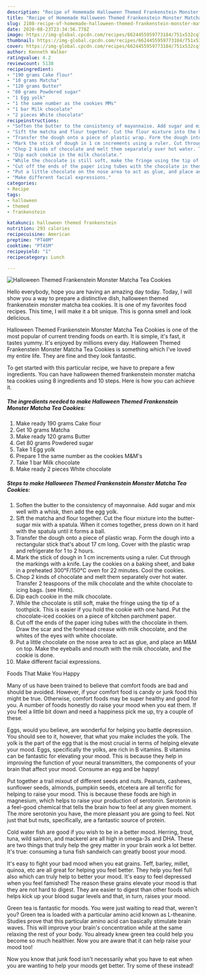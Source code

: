 ```yaml
---
description: "Recipe of Homemade Halloween Themed Frankenstein Monster Matcha Tea Cookies"
title: "Recipe of Homemade Halloween Themed Frankenstein Monster Matcha Tea Cookies"
slug: 2108-recipe-of-homemade-halloween-themed-frankenstein-monster-matcha-tea-cookies
date: 2020-08-23T23:34:56.778Z
image: https://img-global.cpcdn.com/recipes/6624455959773184/751x532cq70/halloween-themed-frankenstein-monster-matcha-tea-cookies-recipe-main-photo.jpg
thumbnail: https://img-global.cpcdn.com/recipes/6624455959773184/751x532cq70/halloween-themed-frankenstein-monster-matcha-tea-cookies-recipe-main-photo.jpg
cover: https://img-global.cpcdn.com/recipes/6624455959773184/751x532cq70/halloween-themed-frankenstein-monster-matcha-tea-cookies-recipe-main-photo.jpg
author: Kenneth Walker
ratingvalue: 4.2
reviewcount: 5138
recipeingredient:
- "190 grams Cake flour"
- "10 grams Matcha"
- "120 grams Butter"
- "80 grams Powdered sugar"
- "1 Egg yolk"
- "1 the same number as the cookies MMs"
- "1 bar Milk chocolate"
- "2 pieces White chocolate"
recipeinstructions:
- "Soften the butter to the consistency of mayonnaise. Add sugar and mix well with a whisk, then add the egg yolk."
- "Sift the matcha and flour together. Cut the flour mixture into the butter-sugar mix with a spatula. When it comes together, press down on it hard with the spatula until it forms a ball."
- "Transfer the dough onto a piece of plastic wrap. Form the dough into a rectangular stick that&#39;s about 17 cm long. Cover with the plastic wrap and refrigerate for 1 to 2 hours."
- "Mark the stick of dough in 1 cm increments using a ruler. Cut through the markings with a knife. Lay the cookies on a baking sheet, and bake in a preheated 300°F/150°C oven for 22 minutes. Cool the cookies."
- "Chop 2 kinds of chocolate and melt them separately over hot water. Transfer 2 teaspoons of the milk chocolate and the white chocolate to icing bags. (see Hints)."
- "Dip each cookie in the milk chocolate."
- "While the chocolate is still soft, make the fringe using the tip of a toothpick. This is easier if you hold the cookie with one hand. Put the chocolate-iced cookies on a piece of kitchen parchment paper."
- "Cut off the ends of the paper icing tubes with the chocolate in them. Draw the scar and the forehead crease with milk chocolate, and the whites of the eyes with white chocolate."
- "Put a little chocolate on the nose area to act as glue, and place an M&amp;M on top. Make the eyeballs and mouth with the milk chocolate, and the cookie is done."
- "Make different facial expressions."
categories:
- Recipe
tags:
- halloween
- themed
- frankenstein

katakunci: halloween themed frankenstein 
nutrition: 293 calories
recipecuisine: American
preptime: "PT40M"
cooktime: "PT45M"
recipeyield: "1"
recipecategory: Lunch

---
```



![Halloween Themed Frankenstein Monster Matcha Tea Cookies](https://img-global.cpcdn.com/recipes/6624455959773184/751x532cq70/halloween-themed-frankenstein-monster-matcha-tea-cookies-recipe-main-photo.jpg)

Hello everybody, hope you are having an amazing day today. Today, I will show you a way to prepare a distinctive dish, halloween themed frankenstein monster matcha tea cookies. It is one of my favorites food recipes. This time, I will make it a bit unique. This is gonna smell and look delicious.

Halloween Themed Frankenstein Monster Matcha Tea Cookies is one of the most popular of current trending foods on earth. It is simple, it's fast, it tastes yummy. It's enjoyed by millions every day. Halloween Themed Frankenstein Monster Matcha Tea Cookies is something which I've loved my entire life. They are fine and they look fantastic.




To get started with this particular recipe, we have to prepare a few ingredients. You can have halloween themed frankenstein monster matcha tea cookies using 8 ingredients and 10 steps. Here is how you can achieve it.

<!--inarticleads1-->

##### The ingredients needed to make Halloween Themed Frankenstein Monster Matcha Tea Cookies:

1. Make ready 190 grams Cake flour
1. Get 10 grams Matcha
1. Make ready 120 grams Butter
1. Get 80 grams Powdered sugar
1. Take 1 Egg yolk
1. Prepare 1 the same number as the cookies M&amp;M&#39;s
1. Take 1 bar Milk chocolate
1. Make ready 2 pieces White chocolate




<!--inarticleads2-->

##### Steps to make Halloween Themed Frankenstein Monster Matcha Tea Cookies:

1. Soften the butter to the consistency of mayonnaise. Add sugar and mix well with a whisk, then add the egg yolk.
1. Sift the matcha and flour together. Cut the flour mixture into the butter-sugar mix with a spatula. When it comes together, press down on it hard with the spatula until it forms a ball.
1. Transfer the dough onto a piece of plastic wrap. Form the dough into a rectangular stick that&#39;s about 17 cm long. Cover with the plastic wrap and refrigerate for 1 to 2 hours.
1. Mark the stick of dough in 1 cm increments using a ruler. Cut through the markings with a knife. Lay the cookies on a baking sheet, and bake in a preheated 300°F/150°C oven for 22 minutes. Cool the cookies.
1. Chop 2 kinds of chocolate and melt them separately over hot water. Transfer 2 teaspoons of the milk chocolate and the white chocolate to icing bags. (see Hints).
1. Dip each cookie in the milk chocolate.
1. While the chocolate is still soft, make the fringe using the tip of a toothpick. This is easier if you hold the cookie with one hand. Put the chocolate-iced cookies on a piece of kitchen parchment paper.
1. Cut off the ends of the paper icing tubes with the chocolate in them. Draw the scar and the forehead crease with milk chocolate, and the whites of the eyes with white chocolate.
1. Put a little chocolate on the nose area to act as glue, and place an M&amp;M on top. Make the eyeballs and mouth with the milk chocolate, and the cookie is done.
1. Make different facial expressions.




Foods That Make You Happy


Many of us have been trained to believe that comfort foods are bad and should be avoided. However, if your comfort food is candy or junk food this might be true. Otherwise, comfort foods may be super healthy and good for you. A number of foods honestly do raise your mood when you eat them. If you feel a little bit down and need a happiness pick me up, try a couple of these.

Eggs, would you believe, are wonderful for helping you battle depression. You should see to it, however, that what you make includes the yolk. The yolk is the part of the egg that is the most crucial in terms of helping elevate your mood. Eggs, specifically the yolks, are rich in B vitamins. B vitamins can be fantastic for elevating your mood. This is because they help in improving the function of your neural transmitters, the components of your brain that affect your mood. Consume an egg and be happy!

Put together a trail mixout of different seeds and nuts. Peanuts, cashews, sunflower seeds, almonds, pumpkin seeds, etcetera are all terrific for helping to raise your mood. This is because these foods are high in magnesium, which helps to raise your production of serotonin. Serotonin is a feel-good chemical that tells the brain how to feel at any given moment. The more serotonin you have, the more pleasant you are going to feel. Not just that but nuts, specifically, are a fantastic source of protein.

Cold water fish are good if you wish to be in a better mood. Herring, trout, tuna, wild salmon, and mackerel are all high in omega-3s and DHA. These are two things that truly help the grey matter in your brain work a lot better. It's true: consuming a tuna fish sandwich can greatly boost your mood. 

It's easy to fight your bad mood when you eat grains. Teff, barley, millet, quinoa, etc are all great for helping you feel better. They help you feel full also which can truly help to better your mood. It's easy to feel depressed when you feel famished! The reason these grains elevate your mood is that they are not hard to digest. They are easier to digest than other foods which helps kick up your blood sugar levels and that, in turn, raises your mood.

Green tea is fantastic for moods. You were just waiting to read that, weren't you? Green tea is loaded with a particular amino acid known as L-theanine. Studies prove that this particular amino acid can basically stimulate brain waves. This will improve your brain's concentration while at the same relaxing the rest of your body. You already knew green tea could help you become so much healthier. Now you are aware that it can help raise your mood too!

Now you know that junk food isn't necessarily what you have to eat when you are wanting to help your moods get better. Try some of these instead!

